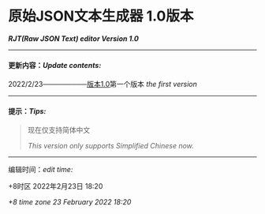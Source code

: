 # **原始JSON文本生成器 1.0版本** 
***RJT(Raw JSON Text) editor Version 1.0***

---
#### 更新内容：*Update contents:*

2022/2/23─────────[版本1.0](./version-1.0)第一个版本 *the first version*

---
#### 提示：*Tips:*
>现在仅支持简体中文
>
>*This version only supports Simplified Chinese now.*
---
编辑时间：*edit time:*

+8时区 2022年2月23日 18:20

*+8 time zone 23 February 2022 18:20*

